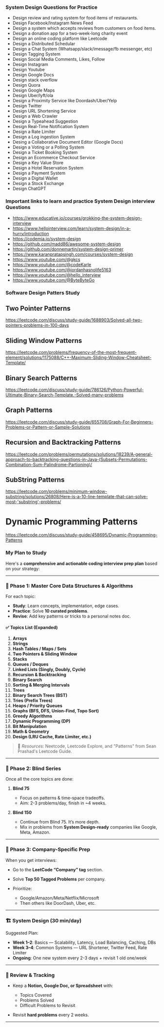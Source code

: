 ### System Design Questions for Practice 

* Design review and rating system for food items of restaurants.
* Design Facebook/Instagram News Feed
* Design a system which accepts reviews from customers on food items.
* Design a donation app for a two-week-long charity event
* Design an online coding platform like Leetcode
* Design a Distributed Schedular
* Design a Chat System (Whatsapp/slack/imessage/fb messenger, etc)
* Design Tagging System
* Design Social Media Comments, Likes, Follow
* Design Instagram
* Design Youtube
* Design Google Docs
* Design stack overflow
* Design Quora
* Design Google Maps
* Design Uber/lyft/ola
* Design a Proximity Service like Doordash/Uber/Yelp
* Design Twitter
* Design URL Shortening Service
* Design a Web Crawler
* Design a Typeahead Suggestion
* Design Real-Time Notification System
* Design a Rate Limiter
* Design a Log ingestion System 
* Desing a Collaborative Document Editor (Google Docs)
* Design a Voting or a Polling System 
* Design a Ticket Booking System 
* Design an Ecommerce Checkout Service 
* Design a Key Value Store
* Design a Hotel Reservation System 
* Design a Payment System 
* Design a Digital Wallet
* Design a Stock Exchange 
* Design ChatGPT

### Important links to learn and practice System Design interview Questions

* https://www.educative.io/courses/grokking-the-system-design-interview
* https://www.hellointerview.com/learn/system-design/in-a-hurry/introduction
* https://codemia.io/system-design
* https://github.com/madd86/awesome-system-design
* https://github.com/donnemartin/system-design-primer
* https://www.karanpratapsingh.com/courses/system-design
* https://www.youtube.com/@gkcs
* https://www.youtube.com/@codeKarle
* https://www.youtube.com/@jordanhasnolife5163
* https://www.youtube.com/@hello_interview
* https://www.youtube.com/@ByteByteGo

### Software Design Patters Study

## Two Pointer Patterns
https://leetcode.com/discuss/study-guide/1688903/Solved-all-two-pointers-problems-in-100-days

## Sliding Window Patterns 
https://leetcode.com/problems/frequency-of-the-most-frequent-element/solutions/1175088/C++-Maximum-Sliding-Window-Cheatsheet-Template/

## Binary Search Patterns 
https://leetcode.com/discuss/study-guide/786126/Python-Powerful-Ultimate-Binary-Search-Template.-Solved-many-problems

## Graph Patterns
https://leetcode.com/discuss/study-guide/655708/Graph-For-Beginners-Problems-or-Pattern-or-Sample-Solutions

## Recursion and Backtracking Patterns
https://leetcode.com/problems/permutations/solutions/18239/A-general-approach-to-backtracking-questions-in-Java-(Subsets-Permutations-Combination-Sum-Palindrome-Partioning)/

## SubString Patterns
https://leetcode.com/problems/minimum-window-substring/solutions/26808/Here-is-a-10-line-template-that-can-solve-most-'substring'-problems/

# Dynamic Programming Patterns 
https://leetcode.com/discuss/study-guide/458695/Dynamic-Programming-Patterns

### My Plan to Study 
Here's a **comprehensive and actionable coding interview prep plan** based on your strategy:

---

### 🧠 **Phase 1: Master Core Data Structures & Algorithms**

For each topic:

* **Study**: Learn concepts, implementation, edge cases.
* **Practice**: Solve **10 curated problems**.
* **Revise**: Add key patterns or tricks to a personal notes doc.

#### ✅ Topics List (Expanded)

1. **Arrays**
2. **Strings**
3. **Hash Tables / Maps / Sets**
4. **Two Pointers & Sliding Window**
5. **Stacks**
6. **Queues / Deques**
7. **Linked Lists (Singly, Doubly, Cycle)**
8. **Recursion & Backtracking**
9. **Binary Search**
10. **Sorting & Merging Intervals**
11. **Trees**
12. **Binary Search Trees (BST)**
13. **Tries (Prefix Trees)**
14. **Heaps / Priority Queues**
15. **Graphs (BFS, DFS, Union-Find, Topo Sort)**
16. **Greedy Algorithms**
17. **Dynamic Programming (DP)**
18. **Bit Manipulation**
19. **Math & Geometry**
20. **Design (LRU Cache, Rate Limiter, etc.)**

> 📌 *Resources*: Neetcode, Leetcode Explore, and "Patterns" from Sean Prashad's Leetcode Guide.

---

### 🚀 **Phase 2: Blind Series**

Once all the core topics are done:

1. **Blind 75**

   * Focus on patterns & time-space tradeoffs.
   * Aim: 2-3 problems/day, finish in \~4 weeks.

2. **Blind 150**

   * Continue from Blind 75. It’s more depth.
   * Mix in problems from **System Design-ready** companies like Google, Meta, Amazon.

---

### 🏢 **Phase 3: Company-Specific Prep**

When you get interviews:

* Go to the **LeetCode “Company” tag** section.
* Solve **Top 50 Tagged Problems** per company.
* Prioritize:

  * Google/Amazon/Meta/Netflix/Microsoft
  * Then others like DoorDash, Uber, etc.

---

### 🏗️ **System Design (30 min/day)**

Suggested Plan:

* **Week 1–2**: Basics — Scalability, Latency, Load Balancing, Caching, DBs
* **Week 3–4**: Common Systems — URL Shortener, Twitter Feed, Rate Limiter
* **Ongoing**: One new system every 2-3 days + revisit 1 old one/week

---

### 🔁 Review & Tracking

* Keep a **Notion, Google Doc, or Spreadsheet** with:

  * Topics Covered
  * Problems Solved
  * Difficult Problems to Revisit
* Revisit **hard problems** every 2 weeks.

---
